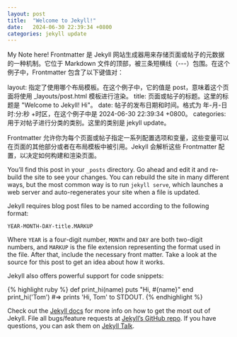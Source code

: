 ```yaml
---
layout: post
title:  "Welcome to Jekyll!"
date:   2024-06-30 22:39:34 +0800
categories: jekyll update
---
```

My Note here!
Frontmatter 是 Jekyll 网站生成器用来存储页面或帖子的元数据的一种机制。它位于 Markdown 文件的顶部，被三条短横线（---）包围。在这个例子中，Frontmatter 包含了以下键值对：

layout: 指定了使用哪个布局模板。在这个例子中，它的值是 post，意味着这个页面将使用 _layouts/post.html 模板进行渲染。
title: 页面或帖子的标题。这里的标题是 "Welcome to Jekyll! Hi"。
date: 帖子的发布日期和时间。格式为 年-月-日 时:分:秒 +时区，在这个例子中是 2024-06-30 22:39:34 +0800。
categories: 用于对帖子进行分类的类别。这里的类别是 jekyll update。

Frontmatter 允许你为每个页面或帖子指定一系列配置选项和变量，这些变量可以在页面的其他部分或者在布局模板中被引用。Jekyll 会解析这些 Frontmatter 配置，以决定如何构建和渲染页面。

You’ll find this post in your `_posts` directory. Go ahead and edit it and re-build the site to see your changes. You can rebuild the site in many different ways, but the most common way is to run `jekyll serve`, which launches a web server and auto-regenerates your site when a file is updated.

Jekyll requires blog post files to be named according to the following format:

`YEAR-MONTH-DAY-title.MARKUP`

Where `YEAR` is a four-digit number, `MONTH` and `DAY` are both two-digit numbers, and `MARKUP` is the file extension representing the format used in the file. After that, include the necessary front matter. Take a look at the source for this post to get an idea about how it works.

Jekyll also offers powerful support for code snippets:

{% highlight ruby %}
def print_hi(name)
  puts "Hi, #{name}"
end
print_hi('Tom')
#=> prints 'Hi, Tom' to STDOUT.
{% endhighlight %}

Check out the [Jekyll docs][jekyll-docs] for more info on how to get the most out of Jekyll. File all bugs/feature requests at [Jekyll’s GitHub repo][jekyll-gh]. If you have questions, you can ask them on [Jekyll Talk][jekyll-talk].

[jekyll-docs]: https://jekyllrb.com/docs/home
[jekyll-gh]:   https://github.com/jekyll/jekyll
[jekyll-talk]: https://talk.jekyllrb.com/
